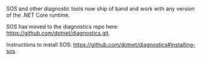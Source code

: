SOS and other diagnostic tools now ship of band and work with any version of the .NET Core runtime.

SOS has moved to the diagnostics repo here: https://github.com/dotnet/diagnostics.git.

Instructions to install SOS: https://github.com/dotnet/diagnostics#installing-sos.
